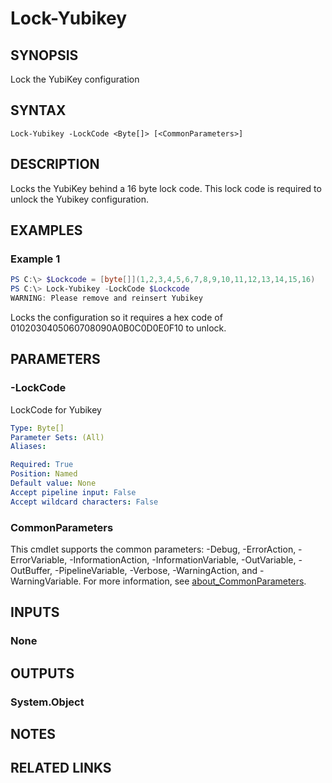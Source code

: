 ﻿---
external help file: powershellYK.dll-Help.xml
Module Name: powershellYK
online version:
schema: 2.0.0
---

# Lock-Yubikey

## SYNOPSIS
Lock the YubiKey configuration

## SYNTAX

```
Lock-Yubikey -LockCode <Byte[]> [<CommonParameters>]
```

## DESCRIPTION
Locks the YubiKey behind a 16 byte lock code. This lock code is required to unlock the Yubikey configuration.

## EXAMPLES

### Example 1
```powershell
PS C:\> $Lockcode = [byte[]](1,2,3,4,5,6,7,8,9,10,11,12,13,14,15,16)
PS C:\> Lock-Yubikey -LockCode $Lockcode
WARNING: Please remove and reinsert Yubikey
```

Locks the configuration so it requires a hex code of 0102030405060708090A0B0C0D0E0F10 to unlock.

## PARAMETERS

### -LockCode
LockCode for Yubikey

```yaml
Type: Byte[]
Parameter Sets: (All)
Aliases:

Required: True
Position: Named
Default value: None
Accept pipeline input: False
Accept wildcard characters: False
```

### CommonParameters
This cmdlet supports the common parameters: -Debug, -ErrorAction, -ErrorVariable, -InformationAction, -InformationVariable, -OutVariable, -OutBuffer, -PipelineVariable, -Verbose, -WarningAction, and -WarningVariable. For more information, see [about_CommonParameters](http://go.microsoft.com/fwlink/?LinkID=113216).

## INPUTS

### None

## OUTPUTS

### System.Object
## NOTES

## RELATED LINKS
